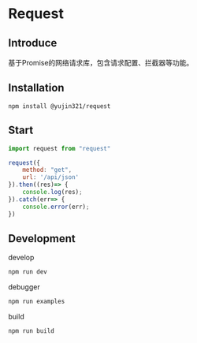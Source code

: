 # Request

## Introduce

基于Promise的网络请求库，包含请求配置、拦截器等功能。

## Installation

```
npm install @yujin321/request
```

## Start

```javascript
import request from "request"

request({
    method: "get",
    url: '/api/json'
}).then((res)=> {
    console.log(res);
}).catch(err=> {
    console.error(err);
})
```

## Development

develop

```bash
npm run dev
```

debugger

```bash
npm run examples
```

build

```bash
npm run build
```

